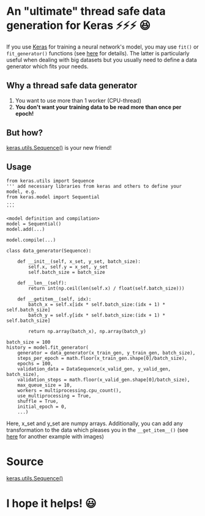 # An "ultimate" thread safe data generation for Keras :zap::zap::zap: :satisfied:

If you use [Keras](https://keras.io) for training a neural network's model, you may use ```fit()``` or ```fit_generator()``` 
functions (see [here](https://keras.io/models/sequential/#sequential-model-methods) for details). The latter is particularly 
useful when dealing with big datasets but you usually need to define a data generator which fits your needs. 

## Why a thread safe data generator
1. You want to use more than 1 worker (CPU-thread)
2. **You don't want your training data to be read more than once per epoch!**

## But how?
[keras.utils.Sequence()](https://keras.io/utils/#sequence) is your new friend!

## Usage
```
from keras.utils import Sequence
''' add necessary libraries from keras and others to define your model, e.g. 
from keras.model import Sequential
...
'''

<model definition and compilation>
model = Sequential()
model.add(...)

model.compile(...)

class data_generator(Sequence):

    def __init__(self, x_set, y_set, batch_size):
        self.x, self.y = x_set, y_set
        self.batch_size = batch_size

    def __len__(self):
        return int(np.ceil(len(self.x) / float(self.batch_size)))

    def __getitem__(self, idx):
        batch_x = self.x[idx * self.batch_size:(idx + 1) * self.batch_size]
        batch_y = self.y[idx * self.batch_size:(idx + 1) * self.batch_size]

        return np.array(batch_x), np.array(batch_y)
        
batch_size = 100
history = model.fit_generator(
    generator = data_generator(x_train_gen, y_train_gen, batch_size), 
    steps_per_epoch = math.floor(x_train_gen.shape[0]/batch_size), 
    epochs = 100, 
    validation_data = DataSequence(x_valid_gen, y_valid_gen, batch_size), 
    validation_steps = math.floor(x_valid_gen.shape[0]/batch_size), 
    max_queue_size = 10, 
    workers = multiprocessing.cpu_count(),
    use_multiprocessing = True, 
    shuffle = True,
    initial_epoch = 0, 
    ...)
```
Here, x_set and y_set are numpy arrays. Additionally, you can add any transformation to the data which pleases you in the 
```__get_item__()``` (see [here](https://keras.io/utils/#sequence) for another example with images) 

# Source 

[keras.utils.Sequence()](https://keras.io/utils/#sequence)

# I hope it helps! :smiley:
